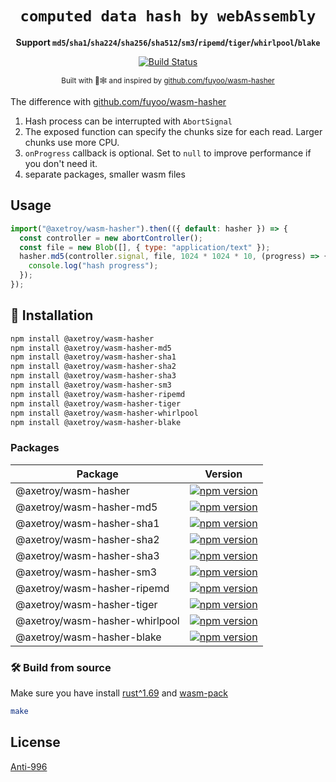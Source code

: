 <div align="center">

  <h1><code>computed data hash by webAssembly</code></h1>

<strong>Support `md5`/`sha1`/`sha224`/`sha256`/`sha512`/`sm3`/`ripemd`/`tiger`/`whirlpool`/`blake`</strong>

  <p>
    <a href="https://github.com/axetroy/wasm-hasher/actions/workflows/rust.yml"><img src="https://github.com/axetroy/wasm-hasher/actions/workflows/rust.yml/badge.svg" alt="Build Status" /></a>
  </p>

<sub>Built with 🦀🕸 and inspired by [github.com/fuyoo/wasm-hasher](https://github.com/fuyoo/wasm-hasher)

</div>

The difference with [github.com/fuyoo/wasm-hasher](https://github.com/fuyoo/wasm-hasher)

1. Hash process can be interrupted with `AbortSignal`
2. The exposed function can specify the chunks size for each read. Larger chunks use more CPU.
3. `onProgress` callback is optional. Set to `null` to improve performance if you don't need it.
4. separate packages, smaller wasm files

## Usage

```js
import("@axetroy/wasm-hasher").then(({ default: hasher }) => {
  const controller = new abortController();
  const file = new Blob([], { type: "application/text" });
  hasher.md5(controller.signal, file, 1024 * 1024 * 10, (progress) => {
    console.log("hash progress");
  });
});
```

## 🚴 Installation

```bash
npm install @axetroy/wasm-hasher
npm install @axetroy/wasm-hasher-md5
npm install @axetroy/wasm-hasher-sha1
npm install @axetroy/wasm-hasher-sha2
npm install @axetroy/wasm-hasher-sha3
npm install @axetroy/wasm-hasher-sm3
npm install @axetroy/wasm-hasher-ripemd
npm install @axetroy/wasm-hasher-tiger
npm install @axetroy/wasm-hasher-whirlpool
npm install @axetroy/wasm-hasher-blake
```

### Packages

| Package                        | Version                                                                                                                                    |
| ------------------------------ | ------------------------------------------------------------------------------------------------------------------------------------------ |
| @axetroy/wasm-hasher           | [![npm version](https://badge.fury.io/js/@axetroy%2Fwasm-hasher.svg)](https://badge.fury.io/js/@axetroy%2Fwasm-hasher)                     |
| @axetroy/wasm-hasher-md5       | [![npm version](https://badge.fury.io/js/@axetroy%2Fwasm-hasher-md5.svg)](https://badge.fury.io/js/@axetroy%2Fwasm-hasher-md5)             |
| @axetroy/wasm-hasher-sha1      | [![npm version](https://badge.fury.io/js/@axetroy%2Fwasm-hasher-sha1.svg)](https://badge.fury.io/js/@axetroy%2Fwasm-hasher-sha1)           |
| @axetroy/wasm-hasher-sha2      | [![npm version](https://badge.fury.io/js/@axetroy%2Fwasm-hasher-sha2.svg)](https://badge.fury.io/js/@axetroy%2Fwasm-hasher-sha2)           |
| @axetroy/wasm-hasher-sha3      | [![npm version](https://badge.fury.io/js/@axetroy%2Fwasm-hasher-sha3.svg)](https://badge.fury.io/js/@axetroy%2Fwasm-hasher-sha3)           |
| @axetroy/wasm-hasher-sm3       | [![npm version](https://badge.fury.io/js/@axetroy%2Fwasm-hasher-sm3.svg)](https://badge.fury.io/js/@axetroy%2Fwasm-hasher-sm3)             |
| @axetroy/wasm-hasher-ripemd    | [![npm version](https://badge.fury.io/js/@axetroy%2Fwasm-hasher-ripemd.svg)](https://badge.fury.io/js/@axetroy%2Fwasm-hasher-ripemd)       |
| @axetroy/wasm-hasher-tiger     | [![npm version](https://badge.fury.io/js/@axetroy%2Fwasm-hasher-tiger.svg)](https://badge.fury.io/js/@axetroy%2Fwasm-hasher-tiger)         |
| @axetroy/wasm-hasher-whirlpool | [![npm version](https://badge.fury.io/js/@axetroy%2Fwasm-hasher-whirlpool.svg)](https://badge.fury.io/js/@axetroy%2Fwasm-hasher-whirlpool) |
| @axetroy/wasm-hasher-blake     | [![npm version](https://badge.fury.io/js/@axetroy%2Fwasm-hasher-blake.svg)](https://badge.fury.io/js/@axetroy%2Fwasm-hasher-blake)         |

### 🛠️ Build from source

Make sure you have install [rust^1.69](https://www.rust-lang.org/) and [wasm-pack](https://rustwasm.github.io/wasm-pack/installer/)

```bash
make
```

## License

[Anti-996](License)
